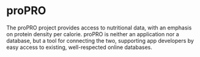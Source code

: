 # proPRO

The proPRO project provides access to nutritional data, with an emphasis on protein density per calorie.  proPRO is neither an application nor a database, but a tool for connecting the two, supporting app developers by easy access to existing, well-respected online databases.

